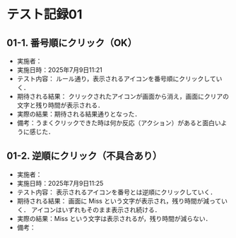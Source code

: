 # テスト記録01

## 01-1. 番号順にクリック（OK）
- 実施者：
- 実施日時：2025年7月9日11:21
- テスト内容：
ルール通り，表示されるアイコンを番号順にクリックしていく．
- 期待される結果：
クリックされたアイコンが画面から消え，画面にクリアの文字と残り時間が表示される．
- 実際の結果：期待される結果通りとなった．
- 備考：うまくクリックできた時は何か反応（アクション）があると面白いように感じた．

## 01-2. 逆順にクリック（不具合あり）
- 実施者：
- 実施日時：2025年7月9日11:25
- テスト内容：
表示されるアイコンを番号とは逆順にクリックしていく．
- 期待される結果：
画面に Miss という文字が表示され，残り時間が減っていく．
アイコンはいずれもそのまま表示され続ける．
- 実際の結果：Miss という文字は表示されるが，残り時間が減らない．
- 備考：
